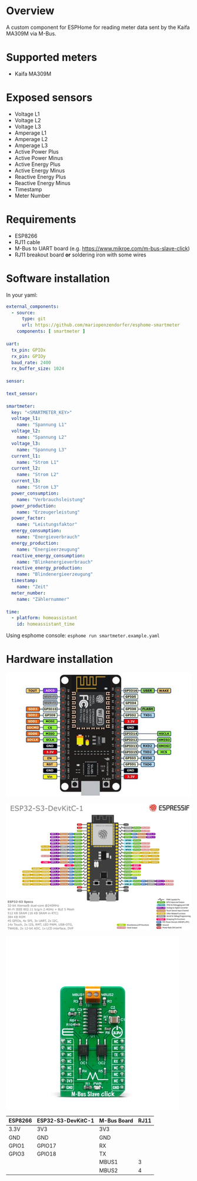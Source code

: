 # Overview

A custom component for ESPHome for reading meter data sent by the Kaifa MA309M via M-Bus.

# Supported meters

* Kaifa MA309M

# Exposed sensors

* Voltage L1
* Voltage L2
* Voltage L3
* Amperage L1
* Amperage L2
* Amperage L3
* Active Power Plus
* Active Power Minus
* Active Energy Plus
* Active Energy Minus
* Reactive Energy Plus
* Reactive Energy Minus
* Timestamp
* Meter Number

# Requirements

* ESP8266
* RJ11 cable
* M-Bus to UART board (e.g. https://www.mikroe.com/m-bus-slave-click)
* RJ11 breakout board **or** soldering iron with some wires

# Software installation

In your yaml:

``` yaml
external_components:
  - source:
      type: git
      url: https://github.com/mariopenzendorfer/esphome-smartmeter
    components: [ smartmeter ]

uart:
  tx_pin: GPIOx
  rx_pin: GPIOy
  baud_rate: 2400
  rx_buffer_size: 1024

sensor:

text_sensor:

smartmeter:
  key: "<SMARTMETER_KEY>"
  voltage_l1:
    name: "Spannung L1"
  voltage_l2:
    name: "Spannung L2"
  voltage_l3:
    name: "Spannung L3"
  current_l1:
    name: "Strom L1"
  current_l2:
    name: "Strom L2"
  current_l3:
    name: "Strom L3"
  power_consumption:
    name: "Verbrauchsleistung"
  power_production:
    name: "Erzeugerleistung"
  power_factor:
    name: "Leistungsfaktor"
  energy_consumption:
    name: "Energieverbrauch"
  energy_production:
    name: "Energieerzeugung"
  reactive_energy_consumption:
    name: "Blinkenergieverbrauch"
  reactive_energy_production:
    name: "Blindenergieerzeugung"
  timestamp:
    name: "Zeit"
  meter_number:
    name: "Zählernummer"

time:
  - platform: homeassistant
    id: homeassistant_time
```

Using esphome console: `esphome run smartmeter.example.yaml`

# Hardware installation

![ESP8266 Dev Board Pinout](img/esp8266.png "Pinout")

![ESP32-S3-DevKitC-1 Dev Board Pinout](img/esp32s3devkitc1.png "Pinout")

![M-Bus Slave Click](img/mbus_slave_click.png "MBUS Board")

| **ESP8266** | **ESP32-S3-DevKitC-1** | **M-Bus Board** | **RJ11** |
| ----------- | ---------------------- | --------------- | ---------------- |
| 3.3V        | 3V3                    | 3V3             |   |
| GND         | GND                    | GND             |   |
| GPIO1       | GPIO17                 | RX              |   |
| GPIO3       | GPIO18                 | TX              |   |
|             |                        | MBUS1           | 3 |
|             |                        | MBUS2           | 4 |
